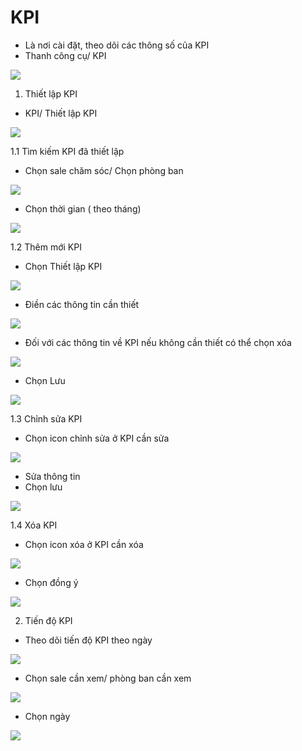 # KPI

* Là nơi cài đặt, theo dõi các thông số của KPI
* Thanh công cụ/ KPI

![](<../../../.gitbook/assets/image (421).png>)

1. Thiết lập KPI

* KPI/ Thiết lập KPI&#x20;

![](<../../../.gitbook/assets/image (422).png>)

1.1 Tìm kiếm KPI đã thiết lập

* Chọn sale chăm sóc/ Chọn phòng ban

![](<../../../.gitbook/assets/image (423).png>)

* Chọn thời gian ( theo tháng)

![](<../../../.gitbook/assets/image (424).png>)

1.2 Thêm mới KPI

* Chọn Thiết lập KPI

![](<../../../.gitbook/assets/image (425).png>)

* Điền các thông tin cần thiết

![](<../../../.gitbook/assets/image (426).png>)

* Đối với các thông tin về KPI nếu không cần thiết có thể chọn xóa

![](<../../../.gitbook/assets/image (427).png>)

* Chọn Lưu

![](<../../../.gitbook/assets/image (428).png>)

1.3 Chỉnh sửa KPI

* Chọn icon chỉnh sửa ở KPI cần sửa

![](<../../../.gitbook/assets/image (431).png>)

* Sửa thông tin
* Chọn lưu

![](<../../../.gitbook/assets/image (430).png>)

1.4 Xóa KPI

* Chọn icon xóa ở KPI cần xóa

![](<../../../.gitbook/assets/image (432).png>)

* Chọn đồng ý

![](<../../../.gitbook/assets/image (433).png>)

2. Tiến độ KPI

* Theo dõi tiến độ KPI theo ngày

![](<../../../.gitbook/assets/image (434).png>)

* Chọn sale cần xem/ phòng ban cần xem

![](<../../../.gitbook/assets/image (435).png>)

* Chọn ngày

![](<../../../.gitbook/assets/image (538).png>)
